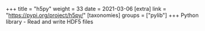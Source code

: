 +++
title = "h5py"
weight = 33
date = 2021-03-06
[extra]
link = "https://pypi.org/project/h5py/"
[taxonomies]
groups = ["pylib"]
+++
Python library - Read and write HDF5 files

